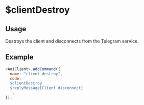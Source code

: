 # $clientDestroy

## Usage

Destroys the client and disconnects from the Telegram service.

## Example

```javascript
<AoiClient>.addCommand({
  name: "client_destroy",
  code: `
  $clientDestroy
  $replyMessage[Client disconnect]
  `,
});
```